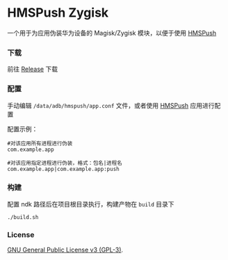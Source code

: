 # HMSPush Zygisk

一个用于为应用伪装华为设备的 Magisk/Zygisk 模块，以便于使用 [HMSPush](https://github.com/fei-ke/HmsPushZygisk.git)

### 下载
前往 [Release](https://github.com/fei-ke/HmsPushZygisk/releases) 下载

### 配置
手动编辑 `/data/adb/hmspush/app.conf` 文件，或者使用 [HMSPush](https://github.com/fei-ke/HmsPushZygisk.git) 应用进行配置

配置示例：
```
#对该应用所有进程进行伪装
com.example.app

#对该应用指定进程进行伪装，格式：包名|进程名
com.example.app|com.example.app:push
```


### 构建
配置 ndk 路径后在项目根目录执行，构建产物在 `build` 目录下
```shell
./build.sh
```

### License
[GNU General Public License v3 (GPL-3)](http://www.gnu.org/copyleft/gpl.html).
